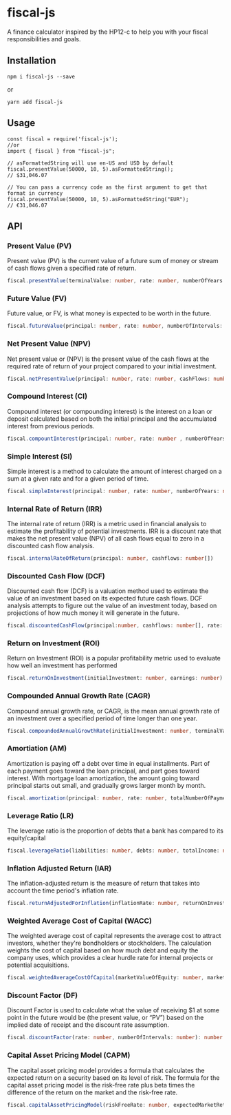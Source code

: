 # fiscal-js
A finance calculator inspired by the HP12-c to help you with your fiscal responsibilities and goals.

## Installation
```
npm i fiscal-js --save
```
or
```
yarn add fiscal-js
```

## Usage
```
const fiscal = require('fiscal-js');
//or
import { fiscal } from "fiscal-js";

// asFormattedString will use en-US and USD by default
fiscal.presentValue(50000, 10, 5).asFormattedString();
// $31,046.07

// You can pass a currency code as the first argument to get that format in currency
fiscal.presentValue(50000, 10, 5).asFormattedString("EUR");
// €31,046.07
```

## API

### Present Value (PV)
Present value (PV) is the current value of a future sum of money or stream of cash flows given a specified rate of return.

```ts
fiscal.presentValue(terminalValue: number, rate: number, numberOfYears: number): Currency
```

### Future Value (FV)
Future value, or FV, is what money is expected to be worth in the future.
```ts
fiscal.futureValue(principal: number, rate: number, numberOfIntervals: number)
```

### Net Present Value (NPV)
Net present value or (NPV) is the present value of the cash flows at the required rate of return of your project compared to your initial investment.
```ts
fiscal.netPresentValue(principal: number, rate: number, cashFlows: number[])
```

### Compound Interest (CI)
Compound interest (or compounding interest) is the interest on a loan or deposit calculated based on both the initial principal and the accumulated interest from previous periods.
```ts
fiscal.compountInterest(principal: number, rate: number , numberOfYears: number)
```

### Simple Interest (SI)
Simple interest is a method to calculate the amount of interest charged on a sum at a given rate and for a given period of time.
```ts
fiscal.simpleInterest(principal: number, rate: number, numberOfYears: number)
```

### Internal Rate of Return (IRR)
The internal rate of return (IRR) is a metric used in financial analysis to estimate the profitability of potential investments. IRR is a discount rate that makes the net present value (NPV) of all cash flows equal to zero in a discounted cash flow analysis.
```ts
fiscal.internalRateOfReturn(principal: number, cashflows: number[])
```

### Discounted Cash Flow (DCF)
Discounted cash flow (DCF) is a valuation method used to estimate the value of an investment based on its expected future cash flows. DCF analysis attempts to figure out the value of an investment today, based on projections of how much money it will generate in the future.
```ts
fiscal.discountedCashFlow(principal:number, cashflows: number[], rate: number)
```

### Return on Investment (ROI)
Return on Investment (ROI) is a popular profitability metric used to evaluate how well an investment has performed
```ts
fiscal.returnOnInvestment(initialInvestment: number, earnings: number)
```

### Compounded Annual Growth Rate (CAGR)
Compound annual growth rate, or CAGR, is the mean annual growth rate of an investment over a specified period of time longer than one year.
```ts
fiscal.compoundedAnnualGrowthRate(initialInvestment: number, terminalValue: number, numberOfYears: number)
```

### Amortiation (AM)
Amortization is paying off a debt over time in equal installments. Part of each payment goes toward the loan principal, and part goes toward interest. With mortgage loan amortization, the amount going toward principal starts out small, and gradually grows larger month by month.
```ts
fiscal.amortization(principal: number, rate: number, totalNumberOfPayments: number, intervalInMonths: boolean = false, includeInitialPayment: boolean = false)
```

### Leverage Ratio (LR)
The leverage ratio is the proportion of debts that a bank has compared to its equity/capital
```ts
fiscal.leverageRatio(liabilities: number, debts: number, totalIncome: number)
```

### Inflation Adjusted Return (IAR)
The inflation-adjusted return is the measure of return that takes into account the time period's inflation rate.
```ts
fiscal.returnAdjustedForInflation(inflationRate: number, returnOnInvestment: number)
```


### Weighted Average Cost of Capital (WACC)
The weighted average cost of capital represents the average cost to attract investors, whether they're bondholders or stockholders. The calculation weights the cost of capital based on how much debt and equity the company uses, which provides a clear hurdle rate for internal projects or potential acquisitions.
```ts
fiscal.weightedAverageCostOfCapital(marketValueOfEquity: number, marketValueOfDebt: number, costOfEquity: number, costOfDebt: number, corporateTaxRate: number): string
```

### Discount Factor (DF)
Discount Factor is used to calculate what the value of receiving $1 at some point in the future would be (the present value, or “PV”) based on the implied date of receipt and the discount rate assumption.
```ts
fiscal.discountFactor(rate: number, numberOfIntervals: number): number
```

### Capital Asset Pricing Model (CAPM)
The capital asset pricing model provides a formula that calculates the expected return on a security based on its level of risk. The formula for the capital asset pricing model is the risk-free rate plus beta times the difference of the return on the market and the risk-free rate.
```ts
fiscal.capitalAssetPricingModel(riskFreeRate: number, expectedMarketReturn: number, beta: number): number
```
